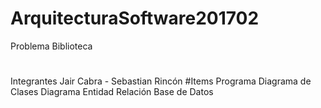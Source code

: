 # ArquitecturaSoftware201702
Problema Biblioteca  
#
Integrantes Jair Cabra - Sebastian Rincón
#Items
Programa Diagrama de Clases
Diagrama Entidad Relación
Base de Datos
